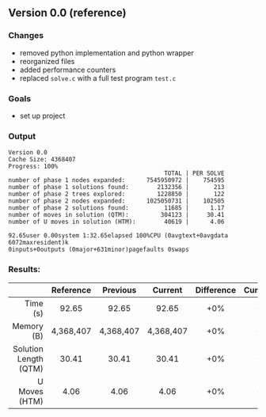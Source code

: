 ## Version 0.0 (reference)
### Changes
* removed python implementation and python wrapper
* reorganized files
* added performance counters
* replaced `solve.c` with a full test program `test.c`
### Goals
* set up project
### Output
```
Version 0.0
Cache Size: 4368407
Progress: 100%
                                            TOTAL | PER SOLVE
number of phase 1 nodes expanded:      7545950972 |    754595
number of phase 1 solutions found:        2132356 |       213
number of phase 2 trees explored:         1228850 |       122
number of phase 2 nodes expanded:      1025050731 |    102505
number of phase 2 solutions found:          11685 |      1.17
number of moves in solution (QTM):         304123 |     30.41
number of U moves in solution (HTM):        40619 |      4.06

92.65user 0.00system 1:32.65elapsed 100%CPU (0avgtext+0avgdata 6072maxresident)k
0inputs+0outputs (0major+631minor)pagefaults 0swaps
```
### Results:
|                       | Reference |  Previous |   Current | Difference | Cumulative |
|----------------------:|:---------:|:---------:|:---------:|:----------:|:----------:|
|              Time (s) |     92.65 |     92.65 |     92.65 |        +0% |        +0% |
|            Memory (B) | 4,368,407 | 4,368,407 | 4,368,407 |        +0% |        +0% |
| Solution Length (QTM) |     30.41 |     30.41 |     30.41 |        +0% |        +0% |
|         U Moves (HTM) |      4.06 |      4.06 |      4.06 |        +0% |        +0% |
